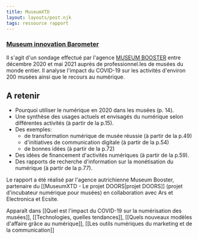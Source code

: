 ```yaml
---
title: MuseumXTD
layout: layouts/post.njk
tags: ressource rapport
---
```

### [Museum innovation Barometer](https://museumbooster.com/wp-content/uploads/2021/08/Museum-Innovation-Barometer-2021.pdf)
Il s'agit d'un sondage effectué par l'agence [MUSEUM BOOSTER](https://museumbooster.com/) entre décembre 2020 et mai 2021 auprès de professionnel.les de musées du monde entier. Il analyse l'impact du COVID-19 sur les activités d'environ 200 musées ainsi que le recours au numérique. 

## A retenir
- Pourquoi utiliser le numérique en 2020 dans les musées (p. 14). 
- Une synthèse des usages actuels et envisagés du numérique selon différentes activités (à partir de la p.15). 
- Des exemples: 
	- de transformation numérique de musée réussie (à partir de la p.49)
	- d'initiatives de communication digitale (à partir de la p.54)
	- de bonnes idées (à partir de la p.72)
- Des idées de financement d'activités numériques (à partir de la p.59). 
- Des rapports de recherche d'information sur la monétisation du numérique (à partir de la p.77). 

Le rapport a été réalisé par l'agence autrichienne Museum Booster, partenaire du [[MuseumXTD - Le projet DOORS|projet DOORS]] (projet d'incubateur numérique pour musées) en collaboration avec Ars et Electronica et Ecsite. 

Apparaît dans [[Quel est l'impact du COVID-19 sur la numérisation des musées]], [[Technologies, quelles tendances]], [[Quels nouveaux modèles d'affaire grâce au numérique]], [[Les outils numériques du marketing et de la communication]]
